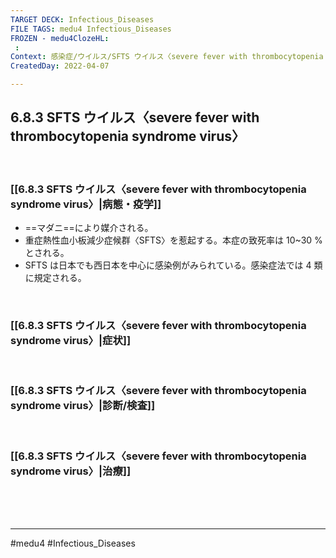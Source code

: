 ```yaml
---
TARGET DECK: Infectious_Diseases
FILE TAGS: medu4 Infectious_Diseases
FROZEN - medu4ClozeHL:
 : 
Context: 感染症/ウイルス/SFTS ウイルス〈severe fever with thrombocytopenia syndrome virus〉
CreatedDay: 2022-04-07

---
```


## 6.8.3 SFTS ウイルス〈severe fever with thrombocytopenia syndrome virus〉

<br>

### [[6.8.3 SFTS ウイルス〈severe fever with thrombocytopenia syndrome virus〉|病態・疫学]]
* ==マダニ==により媒介される。 
* 重症熱性血小板減少症候群〈SFTS〉を惹起する。本症の致死率は 10~30 %とされる。 
* SFTS は日本でも西日本を中心に感染例がみられている。感染症法では 4 類に規定される。
<!--ID: 1649375531656-->


<br>

### [[6.8.3 SFTS ウイルス〈severe fever with thrombocytopenia syndrome virus〉|症状]]


<br>

### [[6.8.3 SFTS ウイルス〈severe fever with thrombocytopenia syndrome virus〉|診断/検査]]


<br>

### [[6.8.3 SFTS ウイルス〈severe fever with thrombocytopenia syndrome virus〉|治療]]


<br><br><br>

---
#medu4 #Infectious_Diseases